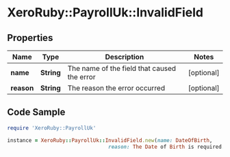 # XeroRuby::PayrollUk::InvalidField

## Properties

Name | Type | Description | Notes
------------ | ------------- | ------------- | -------------
**name** | **String** | The name of the field that caused the error | [optional] 
**reason** | **String** | The reason the error occurred | [optional] 

## Code Sample

```ruby
require 'XeroRuby::PayrollUk'

instance = XeroRuby::PayrollUk::InvalidField.new(name: DateOfBirth,
                                 reason: The Date of Birth is required.)
```


